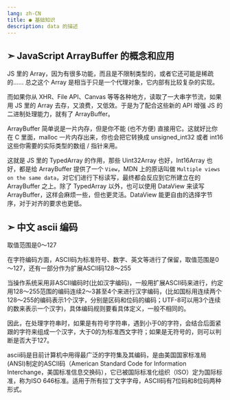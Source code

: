 ```yaml
---
lang: zh-CN
title: ● 基础知识
description: data 的描述
---
```


## ➣ JavaScript ArrayBuffer 的概念和应用

JS 里的 Array，因为有很多功能，而且是不限制类型的，或者它还可能是稀疏的…… 总之这个 Array 是相当于只是一个代理对象，它内部有比较复杂的实现。

而如果你从 XHR、File API、Canvas 等等各种地方，读取了一大串字节流，如果用 JS 里的 Array 去存，又浪费，又低效。于是为了配合这些新的 API 增强 JS 的二进制处理能力，就有了 ArrayBuffer。

ArrayBuffer 简单说是一片内存，但是你不能 (也不方便) 直接用它。这就好比你在 C 里面，malloc 一片内存出来，你也会把它转换成 unsigned_int32 或者 int16 这些你需要的实际类型的数组 / 指针来用。

这就是 JS 里的 TypedArray 的作用，那些 Uint32Array 也好，Int16Array 也好，都是给 ArrayBuffer 提供了一个 `View`，MDN 上的原话叫做 `Multiple views on the same data`，对它们进行下标读写，最终都会反应到它所建立在的 ArrayBuffer 之上。除了 TypedArray 以外，也可以使用 DataView 来读写 ArrayBuffer，这样会麻烦一些，但也更灵活。DataView 能更自由的选择字节序，对于对齐的要求也更低。

## ➣ 中文 ascii 编码

取值范围是0～127

在字符编码方面，ASCII码为标准符号、数字、英文等进行了保留，取值范围是0～127，还有一部分作为扩展ASCII码128～255

当操作系统采用非ASCII编码时(比如汉字编码)，一般用扩展ASCII码来进行，约定用128～255范围的编码连续2～3甚至4个来进行汉字编码，(比如国标用连续两个128～255的编码表示1个汉字，分别是区码和位码的编码；UTF-8可以用3个连续的数来表示一个汉字)，具体编码规则要看具体定义，一般不相同的。

因此，在处理字符串时，如果是有符号字符串，遇到小于0的字符，会结合后面紧跟的字符来组成一个汉字，大于0的为标准西文字符；如果是无符号的，则可以判断是否大于127。

ascii码是目前计算机中用得最广泛的字符集及其编码，是由美国国家标准局(ANSI)制定的ASCII码（American Standard Code for Information Interchange，美国标准信息交换码），它已被国际标准化组织（ISO）定为国际标准，称为ISO 646标准。适用于所有拉丁文字字母，ASCII码有7位码和8位码两种形式。